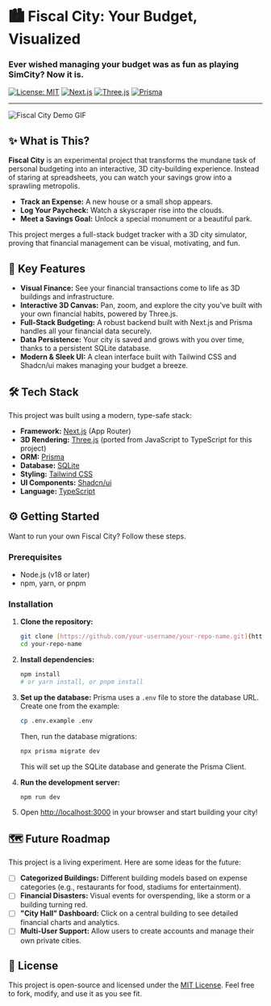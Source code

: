 # 🏙️ Fiscal City: Your Budget, Visualized

### Ever wished managing your budget was as fun as playing SimCity? Now it is.

[![License: MIT](https://img.shields.io/badge/License-MIT-yellow.svg)](https://opensource.org/licenses/MIT)
[![Next.js](https://img.shields.io/badge/Next.js-000000?style=for-the-badge&logo=nextdotjs&logoColor=white)](https://nextjs.org/)
[![Three.js](https://img.shields.io/badge/Three.js-000000?style=for-the-badge&logo=three.js&logoColor=white)](https://threejs.org/)
[![Prisma](https://img.shields.io/badge/Prisma-3982CE?style=for-the-badge&logo=Prisma&logoColor=white)](https://www.prisma.io/)

---

![Fiscal City Demo GIF](https://your-link-to-a-cool-project-demo.gif)

## ✨ What is This?

**Fiscal City** is an experimental project that transforms the mundane task of personal budgeting into an interactive, 3D city-building experience. Instead of staring at spreadsheets, you can watch your savings grow into a sprawling metropolis.

-   **Track an Expense:** A new house or a small shop appears.
-   **Log Your Paycheck:** Watch a skyscraper rise into the clouds.
-   **Meet a Savings Goal:** Unlock a special monument or a beautiful park.

This project merges a full-stack budget tracker with a 3D city simulator, proving that financial management can be visual, motivating, and fun.

## 🚀 Key Features

-   **Visual Finance:** See your financial transactions come to life as 3D buildings and infrastructure.
-   **Interactive 3D Canvas:** Pan, zoom, and explore the city you've built with your own financial habits, powered by Three.js.
-   **Full-Stack Budgeting:** A robust backend built with Next.js and Prisma handles all your financial data securely.
-   **Data Persistence:** Your city is saved and grows with you over time, thanks to a persistent SQLite database.
-   **Modern & Sleek UI:** A clean interface built with Tailwind CSS and Shadcn/ui makes managing your budget a breeze.

## 🛠️ Tech Stack

This project was built using a modern, type-safe stack:

-   **Framework:** [Next.js](https://nextjs.org/) (App Router)
-   **3D Rendering:** [Three.js](https://threejs.org/) (ported from JavaScript to TypeScript for this project)
-   **ORM:** [Prisma](https://www.prisma.io/)
-   **Database:** [SQLite](https://www.sqlite.org/index.html)
-   **Styling:** [Tailwind CSS](https://tailwindcss.com/)
-   **UI Components:** [Shadcn/ui](https://ui.shadcn.com/)
-   **Language:** [TypeScript](https://www.typescriptlang.org/)

## ⚙️ Getting Started

Want to run your own Fiscal City? Follow these steps.

### Prerequisites

-   Node.js (v18 or later)
-   npm, yarn, or pnpm

### Installation

1.  **Clone the repository:**
    ```bash
    git clone [https://github.com/your-username/your-repo-name.git](https://github.com/your-username/your-repo-name.git)
    cd your-repo-name
    ```

2.  **Install dependencies:**
    ```bash
    npm install
    # or yarn install, or pnpm install
    ```

3.  **Set up the database:**
    Prisma uses a `.env` file to store the database URL. Create one from the example:
    ```bash
    cp .env.example .env
    ```
    Then, run the database migrations:
    ```bash
    npx prisma migrate dev
    ```
    This will set up the SQLite database and generate the Prisma Client.

4.  **Run the development server:**
    ```bash
    npm run dev
    ```

5.  Open [http://localhost:3000](http://localhost:3000) in your browser and start building your city!

## 🗺️ Future Roadmap

This project is a living experiment. Here are some ideas for the future:

-   [ ] **Categorized Buildings:** Different building models based on expense categories (e.g., restaurants for food, stadiums for entertainment).
-   [ ] **Financial Disasters:** Visual events for overspending, like a storm or a building turning red.
-   [ ] **"City Hall" Dashboard:** Click on a central building to see detailed financial charts and analytics.
-   [ ] **Multi-User Support:** Allow users to create accounts and manage their own private cities.

## 📄 License

This project is open-source and licensed under the [MIT License](LICENSE). Feel free to fork, modify, and use it as you see fit.
